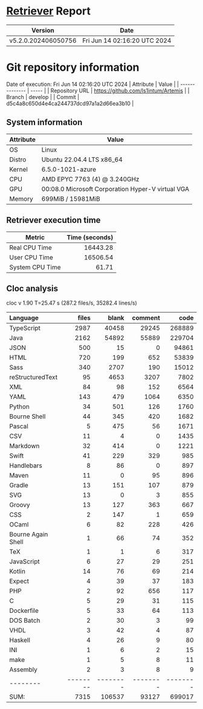 # [Retriever](https://github.com/PalladioSimulator/Palladio-ReverseEngineering-Retriever) Report
| Version | Date |
| ------- | ---- |
| v5.2.0.202406050756 | Fri Jun 14 02:16:20 UTC 2024 |

# Git repository information
Date of execution: Fri Jun 14 02:16:20 UTC 2024
|    Attribute   | Value |
| -------------- | ----- |
| Repository URL | https://github.com/ls1intum/Artemis |
| Branch         | develop |
| Commit         | d5c4a8c650d4e4ca244737dcd97a1a2d66ea3b10 |


## System information
| Attribute | Value |
| --------- | ----- |
| OS | Linux  |
| Distro | Ubuntu 22.04.4 LTS x86_64  |
| Kernel | 6.5.0-1021-azure  |
| CPU | AMD EPYC 7763 (4) @ 3.240GHz  |
| GPU | 00:08.0 Microsoft Corporation Hyper-V virtual VGA  |
| Memory | 699MiB / 15981MiB  |

## Retriever execution time
| Metric | Time (seconds) |
| --- | ---: |
| Real CPU Time | 16443.28 |
| User CPU Time | 16506.54 |
| System CPU Time | 61.71 |
<!--
Explainations:
- __Real CPU Time__: actual time the command has run (can be less than total time spent in user and system mode for multi-threaded processes)
- __User CPU Time__: time the command has spent running in user mode
- __System CPU Time__: time the command has spent running in system or kernel mode
-->

## Cloc analysis
cloc v 1.90  T=25.47 s (287.2 files/s, 35282.4 lines/s)

Language|files|blank|comment|code
:-------|-------:|-------:|-------:|-------:
TypeScript|2987|40458|29245|268889
Java|2162|54892|55889|229704
JSON|500|15|0|94861
HTML|720|199|652|53839
Sass|340|2707|190|15012
reStructuredText|95|4653|3207|7802
XML|84|98|152|6564
YAML|143|479|1064|6350
Python|34|501|126|1760
Bourne Shell|44|345|420|1682
Pascal|5|475|56|1671
CSV|11|4|0|1435
Markdown|32|414|0|1221
Swift|41|229|329|985
Handlebars|8|86|0|897
Maven|11|0|95|896
Gradle|13|151|107|879
SVG|13|0|3|855
Groovy|13|127|363|667
CSS|2|147|1|659
OCaml|6|82|228|426
Bourne Again Shell|1|66|74|352
TeX|1|1|6|317
JavaScript|6|27|29|251
Kotlin|14|76|69|214
Expect|4|39|37|183
PHP|2|92|656|117
C|5|29|31|115
Dockerfile|5|33|64|113
DOS Batch|2|30|3|99
VHDL|3|42|4|87
Haskell|4|26|9|80
INI|1|6|2|15
make|1|5|8|11
Assembly|2|3|8|9
--------|--------|--------|--------|--------
SUM:|7315|106537|93127|699017
